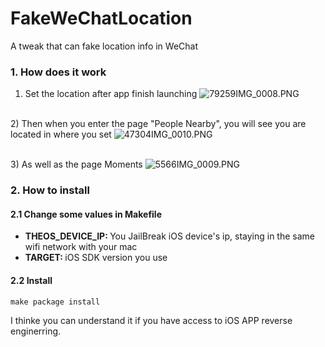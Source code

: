 # FakeWeChatLocation
A tweak that can fake location info in WeChat

### 1. How does it work
1) Set the location after app finish launching
![79259IMG_0008.PNG](https://github.com/PandaraWen/FakeWeChatLocation/blob/master/images/79259IMG_0008.PNG)

<br>2) Then when you enter the page "People Nearby", you will see you are located in where you set
![47304IMG_0010.PNG](https://github.com/PandaraWen/FakeWeChatLocation/blob/master/images/47304IMG_0010.PNG)

<br>3) As well as the page Moments
![5566IMG_0009.PNG](https://github.com/PandaraWen/FakeWeChatLocation/blob/master/images/5566IMG_0009.PNG)

### 2. How to install
#### 2.1 Change some values in Makefile
* <b>THEOS_DEVICE_IP: </b> You JailBreak iOS device's ip, staying in the same wifi network with your mac
* <b>TARGET: </b> iOS SDK version you use

#### 2.2 Install
```
make package install
```
I thinke you can understand it if you have access to iOS APP reverse enginerring.
